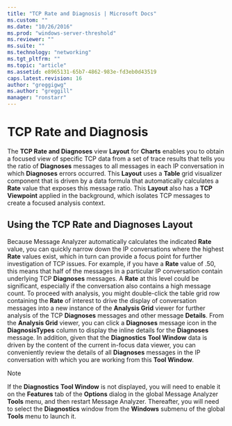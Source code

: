 ```yaml
---
title: "TCP Rate and Diagnosis | Microsoft Docs"
ms.custom: ""
ms.date: "10/26/2016"
ms.prod: "windows-server-threshold"
ms.reviewer: ""
ms.suite: ""
ms.technology: "networking"
ms.tgt_pltfrm: ""
ms.topic: "article"
ms.assetid: e8965131-65b7-4862-983e-fd3eb0d43519
caps.latest.revision: 16
author: "greggigwg"
ms.author: "greggill"
manager: "ronstarr"
---
```


# TCP Rate and Diagnosis

The **TCP Rate and Diagnoses** view **Layout** for **Charts** enables you to obtain a focused view of specific TCP data from a set of trace results that tells you the ratio of **Diagnoses** messages to all messages in each IP conversation in which **Diagnoses** errors occurred. This **Layout** uses a **Table** grid visualizer component that is driven by a data formula that automatically calculates a **Rate** value that exposes this message ratio. This **Layout** also has a **TCP** **Viewpoint** applied in the background, which isolates TCP messages to create a focused analysis context.  
  
## Using the TCP Rate and Diagnoses Layout  

 Because Message Analyzer automatically calculates the indicated **Rate** value, you can quickly narrow down the IP conversations where the highest **Rate** values exist, which in turn can provide a focus point for further investigation of TCP issues. For example, if you have a **Rate** value of .50, this means that half of the messages in a particular IP conversation contain underlying TCP **Diagnoses** messages. A **Rate** at this level could be significant, especially if the conversation also contains a high message count. To proceed with analysis, you might double-click the table grid row containing the **Rate** of interest to drive the display of conversation messages into a new instance of the **Analysis Grid** viewer for further analysis of the TCP **Diagnoses** messages and other message **Details**. From the **Analysis Grid** viewer, you can click a **Diagnoses** message icon in the **DiagnosisTypes** column to display the inline details for the **Diagnoses** message. In addition, given that the **Diagnostics** **Tool Window** data is driven by the content of the current in-focus data viewer, you can conveniently review the details of all **Diagnoses** messages in the IP conversation with which you are working from this **Tool Window**.  
  
> [!NOTE]
>  If the **Diagnostics** **Tool Window** is not displayed, you will need to enable it on the **Features** tab of the **Options** dialog in the global Message Analyzer **Tools** menu, and then restart Message Analyzer. Thereafter, you will need to select the **Diagnostics** window from the **Windows** submenu of the global **Tools** menu to launch it.